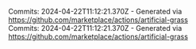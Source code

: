 Commits: 2024-04-22T11:12:21.370Z - Generated via https://github.com/marketplace/actions/artificial-grass
<br>
Commits: 2024-04-22T11:12:21.370Z - Generated via https://github.com/marketplace/actions/artificial-grass
<br>
